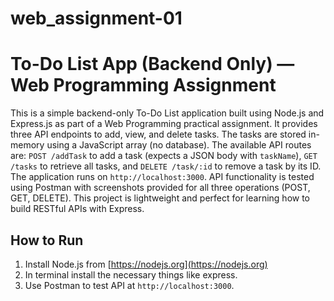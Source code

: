 # web_assignment-01
# To-Do List App (Backend Only) — Web Programming Assignment
This is a simple backend-only To-Do List application built using Node.js and Express.js as part of a Web Programming practical assignment. It provides three API endpoints to add, view, and delete tasks. The tasks are stored in-memory using a JavaScript array (no database). The available API routes are: `POST /addTask` to add a task (expects a JSON body with `taskName`), `GET /tasks` to retrieve all tasks, and `DELETE /task/:id` to remove a task by its ID. The application runs on `http://localhost:3000`. API functionality is tested using Postman with screenshots provided for all three operations (POST, GET, DELETE). This project is lightweight and perfect for learning how to build RESTful APIs with Express.

## How to Run
1. Install Node.js from [https://nodejs.org](https://nodejs.org)
2. In terminal install the necessary things like express.
3. Use Postman to test API at `http://localhost:3000`.
